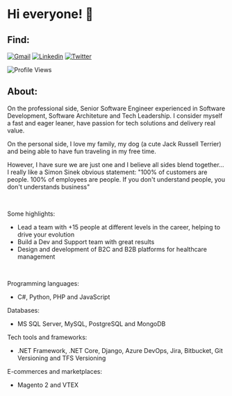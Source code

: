 # Hi everyone! 👋

## Find:

[![Gmail](https://img.shields.io/badge/-wilcatarino@gmail.com-449444?style=flat-square&labelColor=449444&logo=gmail&logoColor=white&link=wilcatarino@gmail.com)](mailto:wilcatarino@gmail.com)
[![Linkedin](https://img.shields.io/badge/-LinkedIn-449444?style=flat-square&logo=Linkedin&logoColor=white&link=https://www.linkedin.com/in/wilson-catarino-tavares)](https://www.linkedin.com/in/wilson-catarino-tavares)
[![Twitter](https://img.shields.io/badge/-@wilcatarino-449444?style=flat-square&labelColor=449444&logo=twitter&logoColor=white&link=https://twitter.com/wilcatarino)](https://twitter.com/wilcatarino)

![Profile Views](https://komarev.com/ghpvc/?username=wilcatarino&color=449444)

## About:

On the professional side, Senior Software Engineer experienced in Software Development, Software Architeture and Tech Leadership. I consider myself a fast and eager leaner, have passion for tech solutions and delivery real value.

On the personal side, I love my family, my dog ​​(a cute Jack Russell Terrier) and being able to have fun traveling in my free time.

However, I have sure we are just one and I believe all sides blend together... I really like a Simon Sinek obvious statement: "100% of customers are people. 100% of employees are people. If you don't understand people, you don't understands business"

<br />

Some highlights:
- Lead a team with +15 people at different levels in the career, helping to drive your evolution
- Build a Dev and Support team with great results
- Design and development of B2C and B2B platforms for healthcare management

<br />

Programming languages:
- C#, Python, PHP and JavaScript

Databases:
- MS SQL Server, MySQL, PostgreSQL and MongoDB

Tech tools and frameworks:
- .NET Framework, .NET Core, Django, Azure DevOps, Jira, Bitbucket, Git Versioning and TFS Versioning

E-commerces and marketplaces:
- Magento 2 and VTEX
